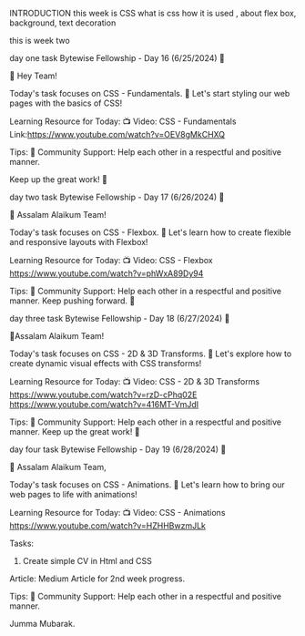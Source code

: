 INTRODUCTION
this week is CSS what is css how it is used ,
about flex box, background, text decoration 


this is week two

day one task
Bytewise Fellowship - Day 16 (6/25/2024) 🌟

👋 Hey Team!

Today's task focuses on CSS - Fundamentals. 🚀 Let's start styling our web pages with the basics of CSS!

Learning Resource for Today:
📺 Video: CSS - Fundamentals
Link:https://www.youtube.com/watch?v=OEV8gMkCHXQ

Tips:
🤝 Community Support: Help each other in a respectful and positive manner.

Keep up the great work! 💪


day two task
Bytewise Fellowship - Day 17 (6/26/2024) 🌟

👋 Assalam Alaikum Team!

Today's task focuses on CSS - Flexbox. 🚀 Let's learn how to create flexible and responsive layouts with Flexbox!

Learning Resource for Today:
📺 Video: CSS - Flexbox
https://www.youtube.com/watch?v=phWxA89Dy94

Tips:
🤝 Community Support: Help each other in a respectful and positive manner.
Keep pushing forward. 💪



day three task
Bytewise Fellowship - Day 18 (6/27/2024) 🌟

👋Assalam Alaikum Team!

Today's task focuses on CSS - 2D & 3D Transforms. 🚀 Let's explore how to create dynamic visual effects with CSS transforms!

Learning Resource for Today:
📺 Video: CSS - 2D & 3D Transforms
https://www.youtube.com/watch?v=rzD-cPhq02E
https://www.youtube.com/watch?v=416MT-VmJdI

Tips:
🤝 Community Support: Help each other in a respectful and positive manner.
Keep up the great work! 💯


day four task
Bytewise Fellowship - Day 19 (6/28/2024) 🌟

👋 Assalam Alaikum Team,

Today's task focuses on CSS - Animations. 🚀 Let's learn how to bring our web pages to life with animations!

Learning Resource for Today:
📺 Video: CSS - Animations
https://www.youtube.com/watch?v=HZHHBwzmJLk

Tasks:
1. Create simple CV in Html and CSS

Article:
Medium Article for 2nd week progress.

Tips:
🤝 Community Support: Help each other in a respectful and positive manner.

Jumma Mubarak.
